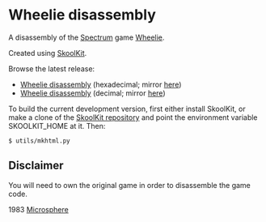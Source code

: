 Wheelie disassembly
===================

A disassembly of the [Spectrum](https://en.wikipedia.org/wiki/ZX_Spectrum) game
[Wheelie](https://en.wikipedia.org/wiki/Microsphere_(software_company)).

Created using [SkoolKit](https://skoolkit.ca).

Browse the latest release:

* [Wheelie disassembly](https://pobtastic.github.io/wheelie/) (hexadecimal; mirror [here](http://skoolkit.arcadegeek.co.uk/wheelie/))
* [Wheelie disassembly](https://pobtastic.github.io/wheelie/dec/) (decimal; mirror [here](http://skoolkit.arcadegeek.co.uk/wheelie/dec/))

To build the current development version, first either install SkoolKit, or
make a clone of the [SkoolKit repository](https://github.com/skoolkid/skoolkit)
and point the environment variable SKOOLKIT_HOME at it. Then:

    $ utils/mkhtml.py

Disclaimer
----------

You will need to own the original game in order to disassemble the game code.

1983 [Microsphere](https://en.wikipedia.org/wiki/Microsphere_(software_company))
